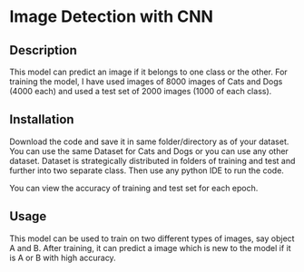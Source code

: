 # Image Detection with CNN
## Description
This model can predict an image if it belongs to one class or the other. For training the model, I have used images of 8000 images of 
Cats and Dogs (4000 each) and used a test set of 2000 images (1000 of each class).

## Installation
Download the code and save it in same folder/directory as of your dataset. You can use the same Dataset for Cats and Dogs or you can use any other dataset. 
Dataset is strategically distributed in folders of training and test and further into two separate class. Then use any python IDE to run the code. 

You can view the accuracy of training and test set for each epoch. 

## Usage
This model can be used to train on two different types of images, say object A and B. After training, it can predict a image which is new to the model
if it is A or B with high accuracy.
